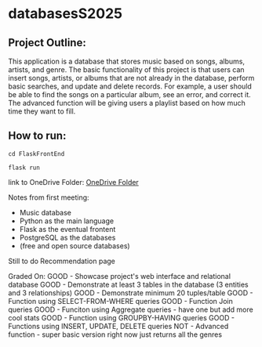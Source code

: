 # databasesS2025
## Project Outline:
This application is a database that stores music based on songs, albums, artists, and genre. The basic functionality of this project is that users can insert songs, artists, or albums that are not already in the database, perform basic searches, and update and delete records. For example, a user should be able to find the songs on a particular album, see an error, and correct it. The advanced function will be giving users a playlist based on how much time they want to fill.

## How to run:
```shell
cd FlaskFrontEnd
```
```shell
flask run
```

link to OneDrive Folder:
[OneDrive Folder](https://fsu-my.sharepoint.com/:f:/r/personal/btc22b_fsu_edu/Documents/Databases?csf=1&web=1&e=kdLTeG)

Notes from first meeting:
- Music database
- Python as the main language
- Flask as the eventual frontent
- PostgreSQL as the databases
- (free and open source databases)


Still to do
Recommendation page


Graded On:
GOOD - Showcase project's web interface and relational database
GOOD - Demonstrate at least 3 tables in the database (3 entities and 3 relationships)
GOOD - Demonstrate minimum 20 tuples/table
GOOD - Function using SELECT-FROM-WHERE queries
GOOD - Function Join queries
GOOD  - Funciton using Aggregate queries - have one but add more cool stats
GOOD  - Function using GROUPBY-HAVING queries
GOOD - Functions using INSERT, UPDATE, DELETE queries
NOT  - Advanced function - super basic version right now just returns all the genres
